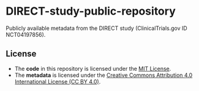 # DIRECT-study-public-repository
Publicly available metadata from the DIRECT study (ClinicalTrials.gov ID NCT04197856).

## License

- The **code** in this repository is licensed under the [MIT License](LICENSE).
- The **metadata** is licensed under the [Creative Commons Attribution 4.0 International License (CC BY 4.0)](LICENSE.md).
